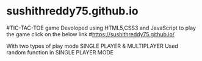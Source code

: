 # sushithreddy75.github.io
#TIC-TAC-TOE game
Devoloped using HTML5,CSS3 and JavaScript
to play the game click on the below link
#https://sushithreddy75.github.io/

With two types of play mode SINGLE PLAYER & MULTIPLAYER
Used random function in SINGLE PLAYER MODE

